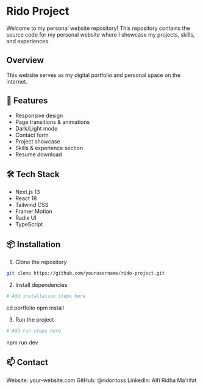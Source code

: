 # Rido Project

Welcome to my personal website repository! This repository contains the source code for my personal website where I showcase my projects, skills, and experiences.

## Overview

This website serves as my digital portfolio and personal space on the internet.

## 🚀 Features

- Responsive design
- Page transitions & animations
- Dark/Light mode
- Contact form
- Project showcase
- Skills & experience section
- Resume download

## 🛠️ Tech Stack

- Next.js 13
- React 18
- Tailwind CSS
- Framer Motion
- Radix UI
- TypeScript

## 📦 Installation

1. Clone the repository
```bash
git clone https://github.com/yourusername/rido-project.git
```

2. Install dependencies
```bash
# Add installation steps here
```
cd portfolio
npm install

3. Run the project
```bash
# Add run steps here
```
npm run dev

## 📫 Contact

Website: your-website.com
GitHub: @ridoritoss
LinkedIn: Alfi Ridha Ma'rifat